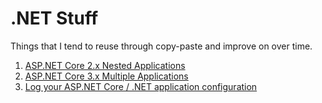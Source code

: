 # .NET Stuff

Things that I tend to reuse through copy-paste and improve on over time.

1. [ASP.NET Core 2.x Nested Applications](AspNetCoreNestedApps)
1. [ASP.NET Core 3.x Multiple Applications](AspNetCoreMultipleApps)
1. [Log your ASP.NET Core / .NET application configuration](LogTheConfig)
